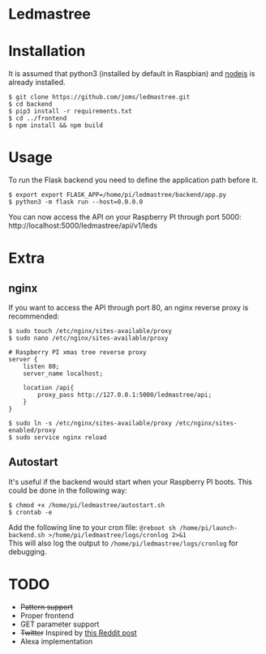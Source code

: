 # Ledmastree


# Installation

It is assumed that python3 (installed by default in Raspbian) and [nodejs](http://thisdavej.com/beginners-guide-to-installing-node-js-on-a-raspberry-pi/#install-node) is already installed.

```
$ git clone https://github.com/joms/ledmastree.git
$ cd backend
$ pip3 install -r requirements.txt
$ cd ../frontend
$ npm install && npm build
```

# Usage

To run the Flask backend you need to define the application path before it.

```
$ export export FLASK_APP=/home/pi/ledmastree/backend/app.py
$ python3 -m flask run --host=0.0.0.0
```

You can now access the API on your Raspberry PI through port 5000: http://localhost:5000/ledmastree/api/v1/leds

# Extra

## nginx

If you want to access the API through port 80, an nginx reverse proxy is recommended:

```
$ sudo touch /etc/nginx/sites-available/proxy
$ sudo nano /etc/nginx/sites-available/proxy

# Raspberry PI xmas tree reverse proxy
server {
    listen 80;
    server_name localhost;

    location /api{
        proxy_pass http://127.0.0.1:5000/ledmastree/api;
    }
}

$ sudo ln -s /etc/nginx/sites-available/proxy /etc/nginx/sites-enabled/proxy
$ sudo service nginx reload
```


## Autostart

It's useful if the backend would start when your Raspberry PI boots. This could be done in the following way:

```
$ chmod +x /home/pi/ledmastree/autostart.sh
$ crontab -e
```

Add the following line to your cron file: `@reboot sh /home/pi/launch-backend.sh >/home/pi/ledmastree/logs/cronlog 2>&1`   
This will also log the output to `/home/pi/ledmastree/logs/cronlog` for debugging.

# TODO

- ~~Pattern support~~
- Proper frontend
- GET parameter support
- ~~Twitter~~ Inspired by [this Reddit post](https://www.reddit.com/r/raspberry_pi/comments/7hunue/i_made_twitter_powered_christmas_lights_any_time/)
- Alexa implementation
